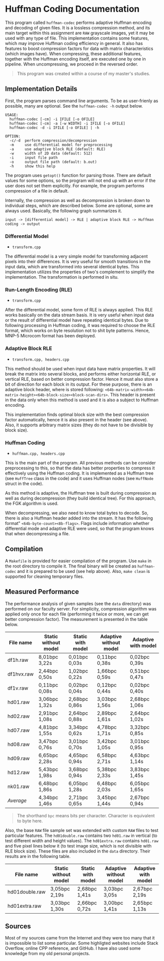 # Huffman Coding Documentation

This program called `huffman-codec` performs adaptive Huffman encoding and decoding of given files. It is a lossless compression method, and its main target within this assignment are `RAW` grayscale images, yet it may be used with any type of file. This implementation contains some features, which may improve Huffman coding efficiency in general. It also has features to boost compression factors for data with matrix characteristics (which images have). When compressing, these additional features, together with the Huffman encoding itself, are executed one by one in pipeline. When uncompressing, we proceed in the reversed order.

> This program was created within a course of my master's studies.

## Implementation Details

First, the program parses command line arguments. To be as user-frienly as possible, many are optional. See the `huffman-codec -h` output below.

```
USAGE:
  huffman-codec [-cm] -i IFILE [-o OFILE]
  huffman-codec [-cm] -a [-w WIDTH] -i IFILE [-o OFILE]
  huffman-codec -d -i IFILE [-o OFILE] | -h

OPTION:
  -c/-d  perform compression/decompression
  -m     use differential model for preprocessing
  -a     use adaptive block RLE (default: RLE)
  -w     width of 2D data (default: 512)
  -i     input file path
  -o     output file path (default: b.out)
  -h     show this help
```

The program uses `getopt()` function for parsing those. There are default values for some options, so the program will not end up with an error if the user does not set them explicitly. For example, the program performs compression of a file in default.

Internally, the compression as well as decompression is broken down to individual steps, which are described below. Some are optional, some are always used. Basically, the following graph summarizes it.

`input -> [differential model] -> RLE | adaptive block RLE -> Huffman coding -> output`

### Differential Model

* `transform.cpp`

The differential model is a very simple model for transforming adjacent pixels into their differences. It is very useful for smooth transitions in the input data, which are transformed into several identical bytes. This implementation utilizes the properties of two's complement to simplify the implementation. The transformation is performed in situ.

### Run-Length Encoding (RLE)

* `transform.cpp`

After the differential model, some form of RLE is always applied. This RLE works basically on the data stream basis. It is very useful when input data or the result of differential model have repeating identical bytes. Due to following processing in Huffman coding, it was required to choose the RLE format, which works on byte resolution not to shit byte patterns. Hence, MNP-5 Microcom format has been deployed.

### Adaptive Block RLE

* `transform.cpp, headers.cpp`

This method should be used when input data have matrix properties. It will break the matrix into several blocks, and performs either horizontal RLE, or vertical RLE, based on better compression factor. Hence it must also store a bit of direction for each block in its output. For these purpose, there is an adaptive block header, where is stored following: `<64b-matrix-width><64b-matrix-height><64b-block-size><block-scan-dirs>`. This header is present in the data only when this method is used and it is also a subject to Huffman encoding.

This implementation finds optimal block size with the best compression factor automatically, hence it is also present in the header (see above). Also, it supports arbitrary matrix sizes (they do not have to be divisible by block size).

### Huffman Coding

* `huffman.cpp, headers.cpp`

This is the main part of the program. All previous methods can be consider preprocessing to this, so that the data has better properties to compress it effectively using the Huffman coding. It is implemented as a Huffman tree (see `HuffTree` class in the code) and it uses Huffman nodes (see `HuffNode` struct in the code).

As this method is adaptive, the Huffman tree is built during compression as well as during decompression (they build identical tree). For this approach, the FGK algorithm is used.

When decompressing, we also need to know total bytes to decode. So, there is also a Huffman header added into the stream. It has the following format" `<64b-byte-count><8b-flags>`. Flags include information whether differential mode and adaptive RLE were used, so that the program knows that when decompressing a file.

## Compilation

A `Makefile` is provided for easier compilation of the program. Use `make` in the root directory to compile it. The final binary will be created as `huffman-codec` and it is prepared to be used (see help above). Also, `make clean` is supported for cleaning temporary files.

## Measured Performance

The performance analysis of given samples (see the `data` directory) was performed on our faculty server. For simplicity, compression algorithm was applied only once for each file (performing it twice or more, we can get better compression factor). The measurement is presented in the table below.

| File name      | Static without model | Static with model | Adaptive without model | Adaptive with model |
|----------------|----------------------|-------------------|------------------------|---------------------|
| df1h.raw       | 8,01bpc 3,22s        | 0,01bpc 0,03s     | 0,11bpc 0,38s          | 0,02bpc 0,39s       |
| df1hvx.raw     | 2,44bpc 0,50s        | 1,02bpc 0,22s     | 1,66bpc 0,59s          | 0,51bpc 0,47s       |
| df1v.raw       | 0,11bpc 0,08s        | 0,02bpc 0,04s     | 0,12bpc 0,44s          | 0,02bpc 0,40s       |
| hd01.raw       | 3,06bpc 1,32s        | 2,68bpc 0,86s     | 3,03bpc 1,56s          | 2,68bpc 1,06s       |
| hd02.raw       | 2,91bpc 1,08s        | 2,64bpc 0,88s     | 2,89bpc 1,61s          | 2,64bpc 1,02s       |
| hd07.raw       | 4,81bpc 1,55s        | 3,34bpc 0,62s     | 4,78bpc 1,71s          | 3,32bpc 0,85s       |
| hd08.raw       | 3,47bpc 0,76s        | 3,01bpc 0,70s     | 3,42bpc 1,05s          | 3,01bpc 0,95s       |
| hd09.raw       | 6,65bpc 2,28s        | 4,65bpc 0,94s     | 6,58bpc 2,71s          | 4,63bpc 1,14s       |
| hd12.raw       | 5,43bpc 1,98s        | 3,68bpc 0,94s     | 5,38bpc 2,33s          | 3,83bpc 1,45s       |
| nk01.raw       | 6,48bpc 1,86s        | 6,05bpc 1,28s     | 6,48bpc 2,03s          | 6,05bpc 1,65s       |
| *Average*      | 4,34bpc 1,46s        | 2,71bpc 0,65s     | 3,45bpc 1,44s          | 2,67bpc 0,94s       |

> The shorthand `bpc` means bits per character. Character is equivalent to byte here.

Also, the base `RAW` file sample set was extended with custom `RAW` files to test particular features. The `hd01double.raw` contains two `hd01.raw` in vertical (to test different width and height values). The `hd01extra.raw` contains `hd01.raw` and five pixel lines below it (to test image size, which is not divisible with RLE block size). These files are also included in the `data` directory. Their results are in the following table.

| File name      | Static without model | Static with model | Adaptive without model | Adaptive with model |
|----------------|----------------------|-------------------|------------------------|---------------------|
| hd01double.raw | 3,05bpc 2,19s        | 2,68bpc 1,41s     | 3,03bpc 3,05s          | 2,67bpc 2,19s       |
| hd01extra.raw  | 3,03bpc 1,30s        | 2,66bpc 0,72s     | 3,00bpc 1,41s          | 2,65bpc 1,13s       |

## Sources

Most of my sources came from the Internet and they were too many that it is impossible to list some particular. Some highligted websites include Stack Overflow, online CPP reference, and GitHub. I have also used some knowledge from my old personal projects.
